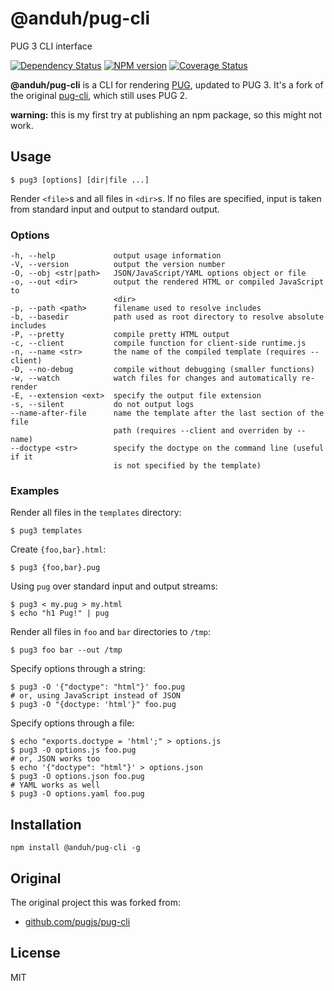 # @anduh/pug-cli

PUG 3 CLI interface

[![Dependency Status](https://img.shields.io/david/anduh/pug-cli.svg)](https://david-dm.org/anduh/pug-cli)
[![NPM version](https://img.shields.io/npm/v/@anduh/pug-cli.svg)](https://www.npmjs.org/package/@anduh/pug-cli)
[![Coverage Status](https://img.shields.io/codecov/c/github/anduh/pug-cli.svg)](https://codecov.io/gh/anduh/pug-cli)

**@anduh/pug-cli** is a CLI for rendering [PUG](https://pugjs.org/), updated to PUG 3. It's a fork of the original [pug-cli](https://www.npmjs.com/package/pug-cli), which still uses PUG 2.

**warning:** this is my first try at publishing an npm package, so this might not work.

## Usage

```
$ pug3 [options] [dir|file ...]
```

Render `<file>`s and all files in `<dir>`s. If no files are specified,
input is taken from standard input and output to standard output.

### Options

```
-h, --help             output usage information
-V, --version          output the version number
-O, --obj <str|path>   JSON/JavaScript/YAML options object or file
-o, --out <dir>        output the rendered HTML or compiled JavaScript to
                       <dir>
-p, --path <path>      filename used to resolve includes
-b, --basedir          path used as root directory to resolve absolute includes
-P, --pretty           compile pretty HTML output
-c, --client           compile function for client-side runtime.js
-n, --name <str>       the name of the compiled template (requires --client)
-D, --no-debug         compile without debugging (smaller functions)
-w, --watch            watch files for changes and automatically re-render
-E, --extension <ext>  specify the output file extension
-s, --silent           do not output logs
--name-after-file      name the template after the last section of the file
                       path (requires --client and overriden by --name)
--doctype <str>        specify the doctype on the command line (useful if it
                       is not specified by the template)
```

### Examples

Render all files in the `templates` directory:

```
$ pug3 templates
```

Create `{foo,bar}.html`:

```
$ pug3 {foo,bar}.pug
```

Using `pug` over standard input and output streams:

```
$ pug3 < my.pug > my.html
$ echo "h1 Pug!" | pug
```

Render all files in `foo` and `bar` directories to `/tmp`:

```
$ pug3 foo bar --out /tmp
```

Specify options through a string:

```
$ pug3 -O '{"doctype": "html"}' foo.pug
# or, using JavaScript instead of JSON
$ pug3 -O "{doctype: 'html'}" foo.pug
```

Specify options through a file:

```
$ echo "exports.doctype = 'html';" > options.js
$ pug3 -O options.js foo.pug
# or, JSON works too
$ echo '{"doctype": "html"}' > options.json
$ pug3 -O options.json foo.pug
# YAML works as well
$ pug3 -O options.yaml foo.pug
```

## Installation

    npm install @anduh/pug-cli -g

## Original
The original project this was forked from:
* [github.com/pugjs/pug-cli](https://github.com/pugjs/pug-cli)

## License

MIT
